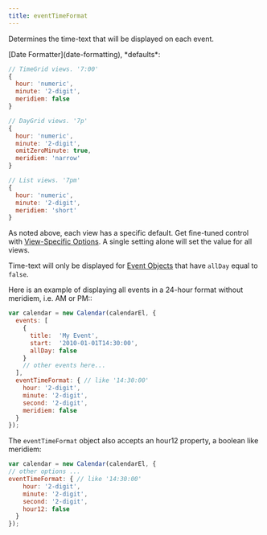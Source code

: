 ```yaml
---
title: eventTimeFormat
---
```


Determines the time-text that will be displayed on each event.

<div class='spec' markdown='1'>
[Date Formatter](date-formatting), *defaults*:

```js
// TimeGrid views. '7:00'
{
  hour: 'numeric',
  minute: '2-digit',
  meridiem: false
}

// DayGrid views. '7p'
{
  hour: 'numeric',
  minute: '2-digit',
  omitZeroMinute: true,
  meridiem: 'narrow'
}

// List views. '7pm'
{
  hour: 'numeric',
  minute: '2-digit',
  meridiem: 'short'
}
```
</div>

As noted above, each view has a specific default. Get fine-tuned control with [View-Specific Options](view-specific-options). A single setting alone will set the value for all views.

Time-text will only be displayed for [Event Objects](event-object) that have `allDay` equal to `false`.

Here is an example of displaying all events in a 24-hour format without meridiem, i.e. AM or PM::

```js
var calendar = new Calendar(calendarEl, {
  events: [
    {
      title:  'My Event',
      start:  '2010-01-01T14:30:00',
      allDay: false
    }
    // other events here...
  ],
  eventTimeFormat: { // like '14:30:00'
    hour: '2-digit',
    minute: '2-digit',
    second: '2-digit',
    meridiem: false
  }
});
```

The `eventTimeFormat` object also accepts an hour12 property, a boolean like meridiem:

```js
var calendar = new Calendar(calendarEl, {
// other options ...
eventTimeFormat: { // like '14:30:00'
    hour: '2-digit',
    minute: '2-digit',
    second: '2-digit',
    hour12: false
  }
});
```
